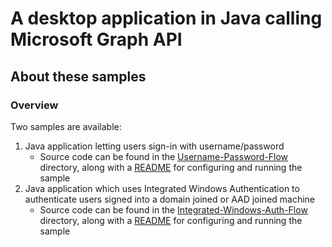 # A desktop application in Java calling Microsoft Graph API

## About these samples

### Overview

Two samples are available:

1. Java application letting users sign-in with username/password
    - Source code can be found in the [Username-Password-Flow](Username-Password-Flow) directory, along with a [README](Username-Password-Flow/README.md) for configuring and running the sample
1. Java application which uses Integrated Windows Authentication to authenticate users signed into a domain joined or AAD joined machine
    - Source code can be found in the [Integrated-Windows-Auth-Flow](Integrated-Windows-Auth-Flow) directory, along with a [README](Integrated-Windows-Auth-Flow/README.md) for configuring and running the sample
